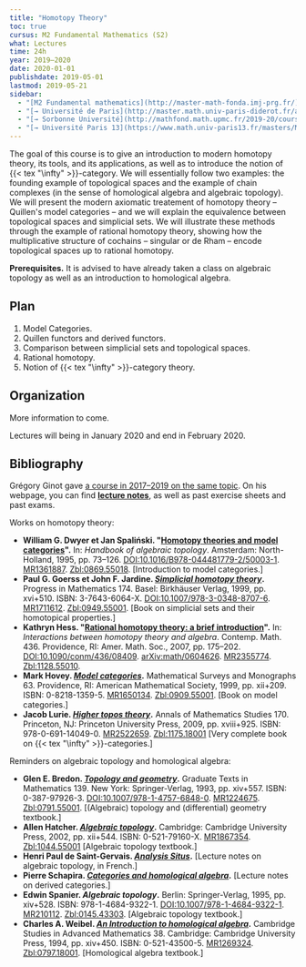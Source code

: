 ```yaml
---
title: "Homotopy Theory"
toc: true
cursus: M2 Fundamental Mathematics (S2)
what: Lectures
time: 24h
year: 2019–2020
date: 2020-01-01
publishdate: 2019-05-01
lastmod: 2019-05-21
sidebar:
  - "[M2 Fundamental mathematics](http://master-math-fonda.imj-prg.fr/)"
  - "[→ Université de Paris](http://master.math.univ-paris-diderot.fr/annee/m2-math/)"
  - "[→ Sorbonne Université](http://mathfond.math.upmc.fr/2019-20/cours.html)"
  - "[→ Université Paris 13](https://www.math.univ-paris13.fr/masters/Masters_M2_recherche.html)"
---
```


The goal of this course is to give an introduction to modern homotopy theory, its tools, and its applications, as well as to introduce the notion of {{< tex "\infty" >}}-category. We will essentially follow two examples: the founding example of topological spaces and the example of chain complexes (in the sense of homological algebra and algebraic topology). We will present the modern axiomatic treatement of homotopy theory – Quillen's model categories – and we will explain the equivalence between topological spaces and simplicial sets. We will illustrate these methods through the example of rational homotopy theory, showing how the multiplicative structure of cochains – singular or de Rham – encode topological spaces up to rational homotopy.

**Prerequisites.** It is advised to have already taken a class on algebraic topology as well as an introduction to homological algebra.

## Plan

1. Model Categories.
2. Quillen functors and derived functors.
3. Comparison between simplicial sets and topological spaces.
4. Rational homotopy.
6. Notion of {{< tex "\infty" >}}-category theory.

## Organization

<div class="alert alert-info" role="alert">More information to come.</div>

Lectures will being in January 2020 and end in February 2020.

## Bibliography

<div class="alert alert-primary" role="alert">
Grégory Ginot gave <a href="https://www.math.univ-paris13.fr/~ginot/Homotopie/">a course in 2017–2019 on the same topic</a>.
On his webpage, you can find <strong><a class="alert-link" href="https://www.math.univ-paris13.fr/%7Eginot/Homotopie/Ginot-homotopie2019.pdf">lecture notes</a></strong>, as well as past exercise sheets and past exams.
</div>

Works on homotopy theory:

* **William G. Dwyer et Jan Spaliński. "[Homotopy theories and model categories](http://www.math.jhu.edu/%7Eeriehl/616/DwyerSpalinski.pdf)".** In: *Handbook of algebraic topology*. Amsterdam: North-Holland, 1995, pp. 73–126. [DOI:10.1016/B978-044481779-2/50003-1](https://dx.doi.org/10.1016/B978-044481779-2/50003-1). [MR1361887](http://www.ams.org/mathscinet-getitem?mr=1361887). [Zbl:0869.55018](https://zbmath.org/?q=an%3A0869.55018). <span class="text-muted">[Introduction to model categories.]</span>
* **Paul G. Goerss et John F. Jardine. *[Simplicial homotopy theory](http://dodo.pdmi.ras.ru/~topology/books/goerss-jardine.pdf)*.** Progress in Mathematics 174. Basel: Birkhäuser Verlag, 1999, pp. xvi+510. ISBN: 3-7643-6064-X. [DOI:10.1007/978-3-0348-8707-6](10.1007/978-3-0348-8707-6). [MR1711612](http://www.ams.org/mathscinet-getitem?mr=1711612). [Zbl:0949.55001](https://zbmath.org/?q=an%3A0949.55001). <span class="text-muted">[Book on simplicial sets and their homotopical properties.]</span>
* **Kathryn Hess. "[Rational homotopy theory: a brief introduction](https://arxiv.org/pdf/math/0604626.pdf)".** In: *Interactions between homotopy theory and algebra*. Contemp. Math. 436. Providence, RI: Amer. Math. Soc., 2007, pp. 175–202. [DOI:10.1090/conm/436/08409](https://dx.doi.org/10.1090/conm/436/08409). [arXiv:math/0604626](http://arxiv.org/abs/math/0604626). [MR2355774](http://www.ams.org/mathscinet-getitem?mr=2355774). [Zbl:1128.55010](https://zbmath.org/?q=an%3A1128.55010).
* **Mark Hovey. *[Model categories](https://web.math.rochester.edu/people/faculty/doug/otherpapers/hovey-model-cats.pdf)*.** Mathematical Surveys and Monographs 63. Providence, RI: American Mathematical Society, 1999, pp. xii+209. ISBN: 0-8218-1359-5. [MR1650134](http://www.ams.org/mathscinet-getitem?mr=1650134). [Zbl:0909.55001](https://zbmath.org/?q=an%3A0909.55001). <span class="text-muted">[Book on model categories.]</span>
* **Jacob Lurie. *[Higher topos theory](http://www.math.harvard.edu/~lurie/papers/croppedtopoi.pdf)*.** Annals of Mathematics Studies 170. Princeton, NJ: Princeton University Press, 2009, pp. xviii+925. ISBN: 978-0-691-14049-0. [MR2522659](http://www.ams.org/mathscinet-getitem?mr=2522659). [Zbl:1175.18001](https://zbmath.org/?q=an%3A1175.18001) <span class="text-muted">[Very complete book on {{< tex "\infty" >}}-categories.]</span>

Reminders on algebraic topology and homological algebra:

* **Glen E. Bredon. *[Topology and geometry](http://virtualmath1.stanford.edu/~ralph/math215b/Bredon.pdf)*.** Graduate Texts in Mathematics 139. New York: Springer-Verlag, 1993, pp. xiv+557. ISBN: 0-387-97926-3. [DOI:10.1007/978-1-4757-6848-0](https://dx.doi.org/10.1007/978-1-4757-6848-0). [MR1224675](http://www.ams.org/mathscinet-getitem?mr=1224675). [Zbl:0791.55001](https://zbmath.org/?q=an%3A0791.55001). <span class="text-muted">[(Algebraic) topology and (differential) geometry textbook.]</span>
* **Allen Hatcher. *[Algebraic topology](https://pi.math.cornell.edu/~hatcher/AT/AT.pdf)*.** Cambridge: Cambridge University Press, 2002, pp. xii+544. ISBN: 0-521-79160-X. [MR1867354](http://www.ams.org/mathscinet-getitem?mr=1867354). [Zbl:1044.55001](https://zbmath.org/?q=an%3A1044.55001) <span class="text-muted">[Algebraic topology textbook.]</span>
* **Henri Paul de Saint-Gervais. *[Analysis Situs](http://analysis-situs.math.cnrs.fr)*.** <span class="text-muted">[Lecture notes on algebraic topology, in French.]
* **Pierre Schapira. *[Categories and homological algebra](https://webusers.imj-prg.fr/%7Epierre.schapira/lectnotes/HomAl.pdf)*.** <span class="text-muted">[Lecture notes on derived categories.]</span>
* **Edwin Spanier. *Algebraic topology*.** Berlin: Springer-Verlag, 1995, pp. xiv+528. ISBN: 978-1-4684-9322-1. [DOI:10.1007/978-1-4684-9322-1](https://dx.doi.org/10.1007/978-1-4684-9322-1). [MR210112](https://mathscinet.ams.org/mathscinet-getitem?mr=210112). [Zbl:0145.43303](https://zbmath.org/?q=an%3A0145.43303). <span class="text-muted">[Algebraic topology textbook.]</span>
* **Charles A. Weibel. *[An Introduction to homological algebra](https://math.mit.edu/~hrm/18.906/weibel-homological-algebra.pdf)*.** Cambridge Studies in Advanced Mathematics 38. Cambridge: Cambridge University Press, 1994, pp. xiv+450. ISBN: 0-521-43500-5. [MR1269324](http://www.ams.org/mathscinet-getitem?mr=1269324). [Zbl:0797.18001](https://zbmath.org/?q=an%3A0797.18001). <span class="text-muted">[Homological algebra textbook.]</span>
